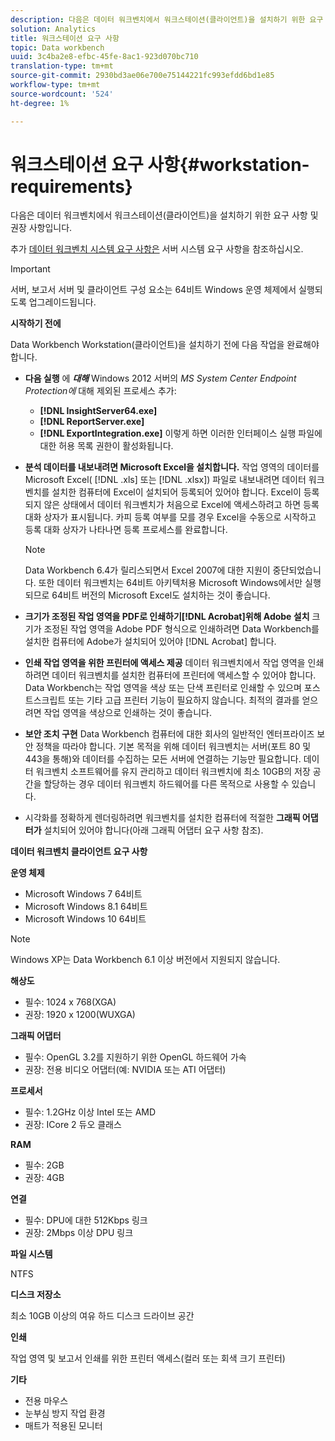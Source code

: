 ```yaml
---
description: 다음은 데이터 워크벤치에서 워크스테이션(클라이언트)을 설치하기 위한 요구 사항 및 권장 사항입니다.
solution: Analytics
title: 워크스테이션 요구 사항
topic: Data workbench
uuid: 3c4ba2e8-efbc-45fe-8ac1-923d070bc710
translation-type: tm+mt
source-git-commit: 2930bd3ae06e700e75144221fc993efdd6bd1e85
workflow-type: tm+mt
source-wordcount: '524'
ht-degree: 1%

---
```



# 워크스테이션 요구 사항{#workstation-requirements}

다음은 데이터 워크벤치에서 워크스테이션(클라이언트)을 설치하기 위한 요구 사항 및 권장 사항입니다.

추가 [데이터 워크벤치 시스템 요구 사항은](https://docs.adobe.com/help/en/data-workbench/using/server-admin-install/c-msr-server.html) 서버 시스템 요구 사항을 참조하십시오.

>[!IMPORTANT]
>
>서버, 보고서 서버 및 클라이언트 구성 요소는 64비트 Windows 운영 체제에서 실행되도록 업그레이드됩니다.

**시작하기 전에**

Data Workbench Workstation(클라이언트)을 설치하기 전에 다음 작업을 완료해야 합니다.

* **다음 실행** 에 ***대해*** Windows 2012 서버의 *MS System Center Endpoint Protection에* 대해 제외된 프로세스 추가:

   * **[!DNL InsightServer64.exe]**
   * **[!DNL ReportServer.exe]**
   * **[!DNL ExportIntegration.exe]**
   이렇게 하면 이러한 인터페이스 실행 파일에 대한 허용 목록 권한이 활성화됩니다.

* **분석 데이터를 내보내려면 Microsoft Excel을 설치합니다.** 작업 영역의 데이터를 Microsoft Excel( [!DNL .xls] 또는 [!DNL .xlsx]) 파일로 내보내려면 데이터 워크벤치를 설치한 컴퓨터에 Excel이 설치되어 등록되어 있어야 합니다. Excel이 등록되지 않은 상태에서 데이터 워크벤치가 처음으로 Excel에 액세스하려고 하면 등록 대화 상자가 표시됩니다. 카피 등록 여부를 모를 경우 Excel을 수동으로 시작하고 등록 대화 상자가 나타나면 등록 프로세스를 완료합니다.

   >[!NOTE]
   >
   >Data Workbench 6.4가 릴리스되면서 Excel 2007에 대한 지원이 중단되었습니다. 또한 데이터 워크벤치는 64비트 아키텍처용 Microsoft Windows에서만 실행되므로 64비트 버전의 Microsoft Excel도 설치하는 것이 좋습니다.

* **크기가 조정된 작업 영역을 PDF로 인쇄하기[!DNL Acrobat]위해 Adobe 설치** 크기가 조정된 작업 영역을 Adobe PDF 형식으로 인쇄하려면 Data Workbench를 설치한 컴퓨터에 Adobe가 설치되어 있어야 [!DNL Acrobat] 합니다.

* **인쇄 작업 영역을 위한 프린터에 액세스 제공** 데이터 워크벤치에서 작업 영역을 인쇄하려면 데이터 워크벤치를 설치한 컴퓨터에 프린터에 액세스할 수 있어야 합니다. Data Workbench는 작업 영역을 색상 또는 단색 프린터로 인쇄할 수 있으며 포스트스크립트 또는 기타 고급 프린터 기능이 필요하지 않습니다. 최적의 결과를 얻으려면 작업 영역을 색상으로 인쇄하는 것이 좋습니다.
* **보안 조치 구현** Data Workbench 컴퓨터에 대한 회사의 일반적인 엔터프라이즈 보안 정책을 따라야 합니다. 기본 목적을 위해 데이터 워크벤치는 서버(포트 80 및 443을 통해)와 데이터를 수집하는 모든 서버에 연결하는 기능만 필요합니다. 데이터 워크벤치 소프트웨어를 유지 관리하고 데이터 워크벤치에 최소 10GB의 저장 공간을 할당하는 경우 데이터 워크벤치 하드웨어를 다른 목적으로 사용할 수 있습니다.
* 시각화를 정확하게 렌더링하려면 워크벤치를 설치한 컴퓨터에 적절한 **그래픽 어댑터가** 설치되어 있어야 합니다(아래 그래픽 어댑터 요구 사항 참조).

**데이터 워크벤치 클라이언트 요구 사항**

**운영 체제**

* Microsoft Windows 7 64비트
* Microsoft Windows 8.1 64비트
* Microsoft Windows 10 64비트

>[!NOTE]
>
>Windows XP는 Data Workbench 6.1 이상 버전에서 지원되지 않습니다.

**해상도**

* 필수: 1024 x 768(XGA)
* 권장: 1920 x 1200(WUXGA)

**그래픽 어댑터**

* 필수: OpenGL 3.2를 지원하기 위한 OpenGL 하드웨어 가속
* 권장: 전용 비디오 어댑터(예: NVIDIA 또는 ATI 어댑터)

**프로세서**

* 필수: 1.2GHz 이상 Intel 또는 AMD
* 권장: ICore 2 듀오 클래스

**RAM**

* 필수: 2GB
* 권장: 4GB

**연결**

* 필수: DPU에 대한 512Kbps 링크
* 권장: 2Mbps 이상 DPU 링크

**파일 시스템**

NTFS

**디스크 저장소**

최소 10GB 이상의 여유 하드 디스크 드라이브 공간

**인쇄**

작업 영역 및 보고서 인쇄를 위한 프린터 액세스(컬러 또는 회색 크기 프린터)

**기타**

* 전용 마우스
* 눈부심 방지 작업 환경
* 매트가 적용된 모니터

